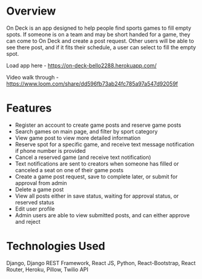 # Overview

On Deck is an app designed to help people find sports games to fill empty spots. If someone is on a team and may be short handed for a game, they can come 
to On Deck and create a post request. Other users will be able to see there post, and if it fits their schedule, a user can select to fill the empty spot.

Load app here - https://on-deck-bello2288.herokuapp.com/

Video walk through  -  https://www.loom.com/share/dd596fb73ab24fc785a97a547d92059f


# Features

- Register an account to create game posts and reserve game posts
- Search games on main page, and filter by sport category
- View game post to view more detailed information
- Reserve spot for a specific game, and receive text message notification if phone number is provided
- Cancel a reserved game (and receive text notification)
- Text notifications are sent to creators when someone has filled or canceled a seat on one of their game posts
- Create a game post request, save to complete later, or submit for approval from admin
- Delete a game post
- View all posts either in save status, waiting for approval status, or reserved status
- Edit user profile
- Admin users are able to view submitted posts, and can either approve and reject

# Technologies Used
Django, Django REST Framework, React JS, Python, React-Bootstrap, React Router, Heroku, Pillow, Twilio API

